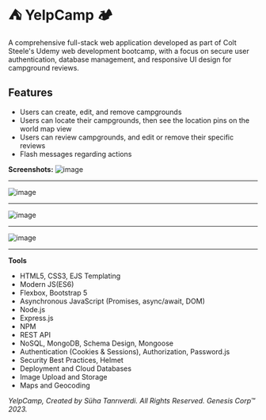 # ⛺ YelpCamp 🏕️

A comprehensive full-stack web application developed as part of Colt Steele's Udemy web development bootcamp, with a focus on secure user authentication, database management, and responsive UI design for campground reviews.

## Features
- Users can create, edit, and remove campgrounds
- Users can locate their campgrounds, then see the location pins on the world map view
- Users can review campgrounds, and edit or remove their specific reviews
- Flash messages regarding actions

**Screenshots:**
![image](https://github.com/shtanriverdi/YelpCamp/assets/36234545/d13da440-d550-4fc9-82a9-43a0065b5cc1)

<hr>

![image](https://github.com/shtanriverdi/YelpCamp/assets/36234545/bbcf8bc4-f141-4328-91b6-c6330e2509c4)

<hr>

![image](https://github.com/shtanriverdi/YelpCamp/assets/36234545/ddda97da-e102-4b3e-85f7-1912e178fbcf)

<hr
  
![image](https://github.com/shtanriverdi/YelpCamp/assets/36234545/0656959f-70c0-4405-b739-f47a57a89bcb)

<hr>

**Tools** 
- HTML5, CSS3, EJS Templating
- Modern JS(ES6)
- Flexbox, Bootstrap 5
- Asynchronous JavaScript (Promises, async/await, DOM)
- Node.js
- Express.js
- NPM
- REST API
- NoSQL, MongoDB, Schema Design, Mongoose
- Authentication (Cookies & Sessions), Authorization, Password.js
- Security Best Practices, Helmet
- Deployment and Cloud Databases
- Image Upload and Storage
- Maps and Geocoding


*YelpCamp, Created by Süha Tanrıverdi.*
*All Rights Reserved. Genesis Corp™ 2023.*
